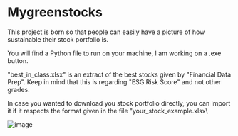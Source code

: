 # Mygreenstocks

This project is born so that people can easily have a picture of how sustainable their stock portfolio is.

You will find a Python file to run on your machine, I am working on a .exe button.

"best_in_class.xlsx" is an extract of the best stocks given by "Financial Data Prep". Keep in mind that this is regarding "ESG Risk Score" and not other grades.

In case you wanted to download you stock portfolio directly, you can import it if it respects the format given in the file "your_stock_example.xlsx\

![image](https://github.com/rletilly/Mygreenstocks/assets/55627422/ac646aba-d8a2-42ed-a4c7-f348fcdfcb3c)


